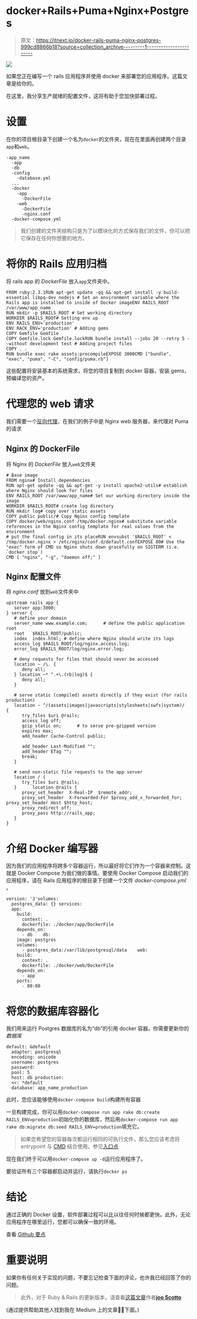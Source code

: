 # docker+Rails+Puma+Nginx+Postgres

> 原文：<https://itnext.io/docker-rails-puma-nginx-postgres-999cd8866b18?source=collection_archive---------1----------------------->

![](img/c060811afbac160085c42605818b1130.png)

如果您正在编写一个 rails 应用程序并使用 docker 来部署您的应用程序。这篇文章是给你的。

在这里，我分享生产就绪的配置文件，这将有助于您加快部署过程。

# 设置

在你的项目根目录下创建一个名为`docker`的文件夹，现在在里面再创建两个目录`app`和`web`。

```
-app_name
  -app
  -db
  -config
    -database.yml
  ...
  -docker
    -app
      -DockerFile
    -web
      -DockerFile
      -nginx.conf
  -docker-compose.yml
```

> 我们创建的文件夹结构只是为了以模块化的方式保存我们的文件，你可以把它保存在任何你想要的地方。

# 将你的 Rails 应用归档

将 rails app 的 *DockerFile* 放入`app`文件夹中。

```
FROM ruby:2.3.1RUN apt-get update -qq && apt-get install -y build-essential libpq-dev nodejs # Set an environment variable where the Rails app is installed to inside of Docker imageENV RAILS_ROOT /var/www/app_name
RUN mkdir -p $RAILS_ROOT # Set working directory
WORKDIR $RAILS_ROOT# Setting env up
ENV RAILS_ENV='production'
ENV RACK_ENV='production' # Adding gems
COPY Gemfile Gemfile
COPY Gemfile.lock Gemfile.lockRUN bundle install --jobs 20 --retry 5 --without development test # Adding project files
COPY . .
RUN bundle exec rake assets:precompileEXPOSE 3000CMD ["bundle", "exec", "puma", "-C", "config/puma.rb"]
```

这些配置将安装基本的系统需求，将您的项目复制到 docker 容器，安装 gems，预编译您的资产。

# 代理您的 web 请求

我们需要一个[反向代理](https://en.wikipedia.org/wiki/Reverse_proxy)，在我们的例子中是 Nginx web 服务器，来代理对 Puma 的请求

## Nginx 的 DockerFile

将 Nginx 的 *DockerFile* 放入`web`文件夹

```
# Base image
FROM nginx# Install dependencies
RUN apt-get update -qq && apt-get -y install apache2-utils# establish where Nginx should look for files
ENV RAILS_ROOT /var/www/app_name# Set our working directory inside the image
WORKDIR $RAILS_ROOT# create log directory
RUN mkdir log# copy over static assets
COPY public public/# Copy Nginx config template
COPY docker/web/nginx.conf /tmp/docker.nginx# substitute variable references in the Nginx config template for real values from the environment 
# put the final config in its placeRUN envsubst '$RAILS_ROOT' < /tmp/docker.nginx > /etc/nginx/conf.d/default.confEXPOSE 80# Use the "exec" form of CMD so Nginx shuts down gracefully on SIGTERM (i.e. `docker stop`)
CMD [ "nginx", "-g", "daemon off;" ]
```

## Nginx 配置文件

将 *nginx.conf* 放到`web`文件夹中

```
upstream rails_app {  
   server app:3000;
} server {  
   # define your domain  
   server_name www.example.com;      # define the public application root  
   root   $RAILS_ROOT/public;  
   index  index.html; # define where Nginx should write its logs  
   access_log $RAILS_ROOT/log/nginx.access.log;  
   error_log $RAILS_ROOT/log/nginx.error.log;   

   # deny requests for files that should never be accessed  
   location ~ /\. {    
      deny all;  
   } location ~* ^.+\.(rb|log)$ {    
      deny all;  
   }  

   # serve static (compiled) assets directly if they exist (for rails production)  
   location ~ ^/(assets|images|javascripts|stylesheets|swfs|system)/   {    
      try_files $uri @rails;     
      access_log off;    
      gzip_static on;      # to serve pre-gzipped version     
      expires max;    
      add_header Cache-Control public;     

      add_header Last-Modified "";    
      add_header ETag "";    
      break;  
   } 

   # send non-static file requests to the app server  
   location / {    
      try_files $uri @rails;  
   }      location @rails {    
      proxy_set_header  X-Real-IP  $remote_addr;    
      proxy_set_header  X-Forwarded-For $proxy_add_x_forwarded_for;               proxy_set_header Host $http_host;    
      proxy_redirect off;    
      proxy_pass http://rails_app;  
   }
}
```

# 介绍 Docker 编写器

因为我们的应用程序将跨多个容器运行，所以最好将它们作为一个容器来控制。这就是 Docker Compose 为我们做的事情。要使用 Docker Compose 启动我们的应用程序，请在 Rails 应用程序的根目录下创建一个文件 *docker-compose.yml* 。

```
version: '3'volumes:  
  postgres_data: {} services:  
  app:    
    build:      
      context: .      
      dockerfile: ./docker/app/DockerFile    
    depends_on:      
      - db    db:    
    image: postgres    
    volumes:      
      - postgres_data:/var/lib/postgresql/data    web:    
    build:      
      context: .      
      dockerfile: ./docker/web/DockerFile    
    depends_on:      
      - app    
    ports:      
      - 80:80
```

# 将您的数据库容器化

我们用来运行 Postgres 数据库的名为“db”的引用 docker 容器。你需要更新你的*数据库*

```
default: &default  
  adapter: postgresql  
  encoding: unicode  
  username: postgres  
  password:  
  pool: 5  
  host: db production:  
  <<: *default  
  database: app_name_production
```

此时，您应该能够使用`docker-compose build`构建所有容器

一旦构建完成，你可以用`docker-compose run app rake db:create RAILS_ENV=production`初始化你的数据库，然后用`docker-compose run app rake db:migrate db:seed RAILS_ENV=production`填充它。

> 如果您希望您的容器每次都运行相同的可执行文件，那么您应该考虑将 entrypoint 与 [CMD](https://docs.docker.com/engine/reference/builder/#/cmd) 结合使用。参见[入口点](https://docs.docker.com/glossary/?term=ENTRYPOINT)

现在我们终于可以用`docker-compose up -d`运行应用程序了。

要验证所有三个容器都启动并运行，请执行`docker ps`

# 结论

通过正确的 Docker 设置，软件部署过程可以比以往任何时候都更快。此外，无论应用程序在哪里运行，您都可以确保一致的环境。

查看 [Github 要点](https://gist.github.com/satendra02/1b335b06bfc5921df486f26bd98e0e89)

# 重要说明

如果你有任何关于实现的问题，不要忘记检查下面的评论，也许我已经回答了你的问题。

> 此外，对于 Ruby & Rails 的更新版本，请查看[这篇文章](https://scotto.medium.com/2021-docker-ruby-3-rails-6-puma-nginx-postgres-d84c95f68637)作者[**joo Scotto**](https://scotto.medium.com/)

(通过提供帮助其他人找到我在 Medium 上的文章👏🏽下面。)